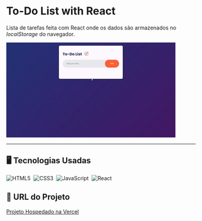 # To-Do List with React

Lista de tarefas feita com React onde os dados são armazenados no *localStorage* do navegador.

![Overview do Projeto](project-overview.gif)

<hr>

## &#x1F5A5; Tecnologias Usadas
<img alt='HTML5' height='60' width='60' src='https://raw.githubusercontent.com/get-icon/geticon/fc0f660daee147afb4a56c64e12bde6486b73e39/icons/html-5.svg' />&nbsp;
<img alt='CSS3' height='60' width='60' src='https://raw.githubusercontent.com/get-icon/geticon/fc0f660daee147afb4a56c64e12bde6486b73e39/icons/css-3.svg' />&nbsp;
<img alt='JavaScript' height='60' width='60' src='https://raw.githubusercontent.com/get-icon/geticon/fc0f660daee147afb4a56c64e12bde6486b73e39/icons/javascript.svg' />&nbsp;
<img alt='React' height='60' width='60' src='https://raw.githubusercontent.com/get-icon/geticon/fc0f660daee147afb4a56c64e12bde6486b73e39/icons/react.svg' />&nbsp;

## &#x1F517; URL do Projeto
[Projeto Hospedado na Vercel](https://to-do-with-react-ten.vercel.app/)
